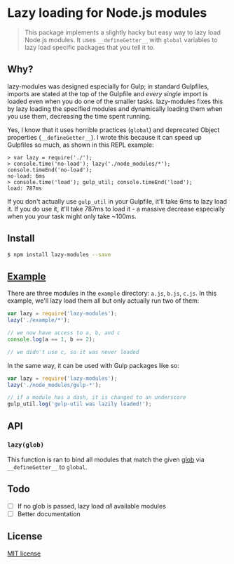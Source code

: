 # Lazy loading for Node.js modules

> This package implements a slightly hacky but easy way to lazy load Node.js modules. It uses `__defineGetter__` with `global` variables to lazy load specific packages that you tell it to.

## Why?
lazy-modules was designed especially for Gulp; in standard Gulpfiles, imports are stated at the top of the Gulpfile and *every single* import is loaded even when you do one of the smaller tasks. lazy-modules fixes this by lazy loading the specified modules and dynamically loading them when you use them, decreasing the time spent running.

Yes, I know that it uses horrible practices (`global`) and deprecated Object properties (`__defineGetter__`). I wrote this because it can speed up Gulpfiles so much, as shown in this REPL example:

```
> var lazy = require('./');
> console.time('no-load'); lazy('./node_modules/*'); console.timeEnd('no-load');
no-load: 6ms
> console.time('load'); gulp_util; console.timeEnd('load');
load: 787ms
```

If you don't actually use `gulp_util` in your Gulpfile, it'll take 6ms to lazy load it. If you do use it, it'll take 787ms to load it - a massive decrease especially when you your task might only take ~100ms.

## Install
```sh
$ npm install lazy-modules --save
```

## [Example](./example.js)
There are three modules in the `example` directory: `a.js`, `b.js`, `c.js`. In this example, we'll lazy load them all but only actually run two of them:

```javascript
var lazy = require('lazy-modules');
lazy('./example/*');

// we now have access to a, b, and c
console.log(a == 1, b == 2);

// we didn't use c, so it was never loaded
```

In the same way, it can be used with Gulp packages like so:

```javascript
var lazy = require('lazy-modules');
lazy('./node_modules/gulp-*');

// if a module has a dash, it is changed to an underscore
gulp_util.log('gulp-util was lazily loaded!');
```

## API
### `lazy(glob)`
This function is ran to bind all modules that match the given [glob](https://github.com/isaacs/node-glob) via `__defineGetter__` to `global`.

## Todo
- [ ] If no glob is passed, lazy load *all* available modules
- [ ] Better documentation

## License
[MIT license](./LICENSE)